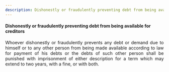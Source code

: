 ```yaml
---
description: Dishonestly or fraudulently preventing debt from being available for creditors
---
```


#### Dishonestly or fraudulently preventing debt from being available for creditors
<div style="text-align: justify">

Whoever dishonestly or fraudulently prevents any debt or demand due to himself or to any other person from being made available according to law for payment of his debts or the debts of such other person shall be punished with imprisonment of either description for a term which may extend to two years, with a fine, or with both.

</div>
